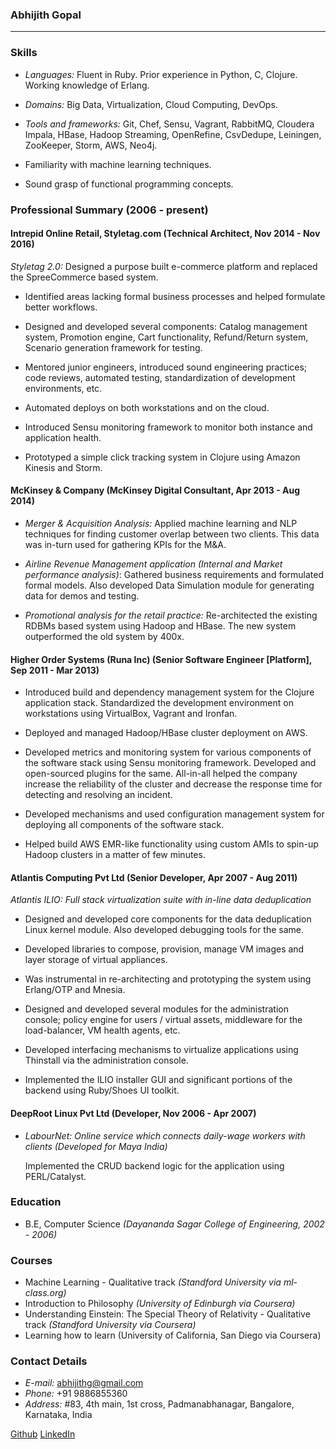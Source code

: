 ### Abhijith Gopal
---

### Skills

* *Languages:* Fluent in Ruby. Prior experience in Python, C, Clojure. Working knowledge of Erlang.

* *Domains:* Big Data, Virtualization, Cloud Computing, DevOps.

* *Tools and frameworks:* Git, Chef, Sensu, Vagrant, RabbitMQ, Cloudera Impala, HBase, Hadoop Streaming, OpenRefine, CsvDedupe, Leiningen, ZooKeeper, Storm, AWS, Neo4j.

* Familiarity with machine learning techniques.

* Sound grasp of functional programming concepts.

### Professional Summary  (2006 - present)

#### Intrepid Online Retail, Styletag.com (Technical Architect, Nov 2014 - Nov 2016)

*Styletag 2.0:* Designed a purpose built e-commerce platform and replaced the SpreeCommerce based system.

  * Identified areas lacking formal business processes and helped formulate better workflows.

  * Designed and developed several components: Catalog management system, Promotion engine, Cart functionality, Refund/Return system, Scenario generation framework for testing.

  * Mentored junior engineers, introduced sound engineering practices; code reviews, automated testing, standardization of development environments, etc.

  * Automated deploys on both workstations and on the cloud.

  * Introduced Sensu monitoring framework to monitor both instance and application health.

  * Prototyped a simple click tracking system in Clojure using Amazon Kinesis and Storm.


#### McKinsey & Company (McKinsey Digital Consultant, Apr 2013 - Aug 2014)

* *Merger & Acquisition Analysis:* Applied machine learning and NLP techniques for finding customer overlap between two clients. This data was in-turn used for gathering KPIs for the M&A.

* *Airline Revenue Management application (Internal and Market performance analysis)*: Gathered business requirements and formulated formal models. Also developed Data Simulation module for generating data for demos and testing.

* *Promotional analysis for the retail practice:* Re-architected the existing RDBMs based system using Hadoop and HBase. The new system outperformed the old system by 400x.


#### Higher Order Systems (Runa Inc) (Senior Software Engineer [Platform], Sep 2011 - Mar 2013)

* Introduced build and dependency management system for the Clojure application stack. Standardized the development environment on workstations using VirtualBox, Vagrant and Ironfan.

* Deployed and managed Hadoop/HBase cluster deployment on AWS.

* Developed metrics and monitoring system for various components of the software stack using Sensu monitoring framework. Developed and open-sourced plugins for the same. All-in-all helped the company increase the reliability of the cluster and decrease the response time for detecting and resolving an incident.

* Developed mechanisms and used configuration management system for deploying all components of the software stack.

* Helped build AWS EMR-like functionality using custom AMIs to spin-up Hadoop clusters in a matter of few minutes.


#### Atlantis Computing Pvt Ltd (Senior Developer, Apr 2007 - Aug 2011)

*Atlantis ILIO: Full stack virtualization suite with in-line data deduplication*

  * Designed and developed core components for the data deduplication Linux kernel module. Also developed debugging tools for the same.

  * Developed libraries to compose, provision, manage VM images and layer storage of virtual appliances.

  * Was instrumental in re-architecting and prototyping the system using Erlang/OTP and Mnesia.

  * Designed and developed several modules for the administration console; policy engine for users / virtual assets, middleware for the load-balancer, VM health agents, etc.

  * Developed interfacing mechanisms to virtualize applications using Thinstall via the administration console.

  * Implemented the ILIO installer GUI and significant portions of the backend using Ruby/Shoes UI toolkit.

#### DeepRoot Linux Pvt Ltd (Developer, Nov 2006 - Apr 2007)

* *LabourNet: Online service which connects daily-wage workers with clients (Developed for Maya India)*

  Implemented the CRUD backend logic for the application using PERL/Catalyst.


### Education

* B.E, Computer Science *(Dayananda Sagar College of Engineering, 2002 - 2006)*

### Courses

* Machine Learning - Qualitative track *(Standford University via ml-class.org)*
* Introduction to Philosophy *(University of Edinburgh via Coursera)*
* Understanding Einstein: The Special Theory of Relativity - Qualitative track *(Standford University via Coursera)*
* Learning how to learn (University of California, San Diego via Coursera)

### Contact Details
* *E-mail:* abhijithg@gmail.com
* *Phone:* +91 9886855360
* *Address:* #83, 4th main, 1st cross, Padmanabhanagar, Bangalore, Karnataka, India

[Github](https://github.com/abhijith) [LinkedIn](https://www.linkedin.com/in/abhijithg)
